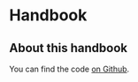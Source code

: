 # Handbook

## About this handbook

You can find the code [on Github](https://github.com/aws-user-group-nz/handbook).

